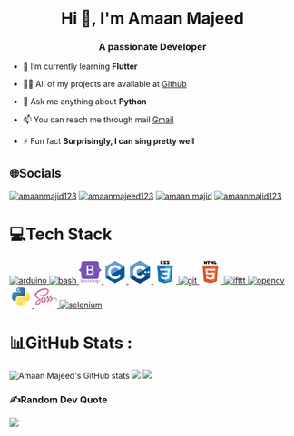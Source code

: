 <h1 align="center">Hi 👋, I'm Amaan Majeed</h1>
<h3 align="center">A passionate Developer</h3>

- 🌱 I’m currently learning **Flutter**

- 👨‍💻 All of my projects are available at [Github](https://github.com/amaanmajeed/)

- 💬 Ask me anything about **Python**

- 📫 You can reach me through mail [Gmail](amaanmajid123@gmail.com)

- ⚡ Fun fact **Surprisingly, I can sing pretty well**

## 🌐Socials
<p align="left">
<a href="https://twitter.com/amaanmajid123" target="blank"><img align="center" src="https://raw.githubusercontent.com/rahuldkjain/github-profile-readme-generator/master/src/images/icons/Social/twitter.svg" alt="amaanmajid123" height="30" width="40" /></a>
<a href="https://linkedin.com/in/amaanmajeed123" target="blank"><img align="center" src="https://raw.githubusercontent.com/rahuldkjain/github-profile-readme-generator/master/src/images/icons/Social/linked-in-alt.svg" alt="amaanmajeed123" height="30" width="40" /></a>
<a href="https://fb.com/amaan.majid" target="blank"><img align="center" src="https://raw.githubusercontent.com/rahuldkjain/github-profile-readme-generator/master/src/images/icons/Social/facebook.svg" alt="amaan.majid" height="30" width="40" /></a>
<a href="https://www.hackerrank.com/amaanmajid123" target="blank"><img align="center" src="https://raw.githubusercontent.com/rahuldkjain/github-profile-readme-generator/master/src/images/icons/Social/hackerrank.svg" alt="amaanmajid123" height="30" width="40" /></a>
</p>

# 💻Tech Stack
<p align="left"> <a href="https://www.arduino.cc/" target="_blank" rel="noreferrer"> <img src="https://cdn.worldvectorlogo.com/logos/arduino-1.svg" alt="arduino" width="40" height="40"/> </a> <a href="https://www.gnu.org/software/bash/" target="_blank" rel="noreferrer"> <img src="https://www.vectorlogo.zone/logos/gnu_bash/gnu_bash-icon.svg" alt="bash" width="40" height="40"/> </a> <a href="https://getbootstrap.com" target="_blank" rel="noreferrer"> <img src="https://raw.githubusercontent.com/devicons/devicon/master/icons/bootstrap/bootstrap-plain-wordmark.svg" alt="bootstrap" width="40" height="40"/> </a> <a href="https://www.cprogramming.com/" target="_blank" rel="noreferrer"> <img src="https://raw.githubusercontent.com/devicons/devicon/master/icons/c/c-original.svg" alt="c" width="40" height="40"/> </a> <a href="https://www.w3schools.com/cpp/" target="_blank" rel="noreferrer"> <img src="https://raw.githubusercontent.com/devicons/devicon/master/icons/cplusplus/cplusplus-original.svg" alt="cplusplus" width="40" height="40"/> </a> <a href="https://www.w3schools.com/css/" target="_blank" rel="noreferrer"> <img src="https://raw.githubusercontent.com/devicons/devicon/master/icons/css3/css3-original-wordmark.svg" alt="css3" width="40" height="40"/> </a> <a href="https://git-scm.com/" target="_blank" rel="noreferrer"> <img src="https://www.vectorlogo.zone/logos/git-scm/git-scm-icon.svg" alt="git" width="40" height="40"/> </a> <a href="https://www.w3.org/html/" target="_blank" rel="noreferrer"> <img src="https://raw.githubusercontent.com/devicons/devicon/master/icons/html5/html5-original-wordmark.svg" alt="html5" width="40" height="40"/> </a> <a href="https://ifttt.com/" target="_blank" rel="noreferrer"> <img src="https://www.vectorlogo.zone/logos/ifttt/ifttt-ar21.svg" alt="ifttt" width="40" height="40"/> </a> <a href="https://opencv.org/" target="_blank" rel="noreferrer"> <img src="https://www.vectorlogo.zone/logos/opencv/opencv-icon.svg" alt="opencv" width="40" height="40"/> </a> <a href="https://www.python.org" target="_blank" rel="noreferrer"> <img src="https://raw.githubusercontent.com/devicons/devicon/master/icons/python/python-original.svg" alt="python" width="40" height="40"/> </a> <a href="https://sass-lang.com" target="_blank" rel="noreferrer"> <img src="https://raw.githubusercontent.com/devicons/devicon/master/icons/sass/sass-original.svg" alt="sass" width="40" height="40"/> </a> <a href="https://www.selenium.dev" target="_blank" rel="noreferrer"> <img src="https://raw.githubusercontent.com/detain/svg-logos/780f25886640cef088af994181646db2f6b1a3f8/svg/selenium-logo.svg" alt="selenium" width="40" height="40"/> </a> </p>

# 📊GitHub Stats :
![Amaan Majeed's GitHub stats](https://github-readme-stats.vercel.app/api?username=amaanmajeed&theme=midnight-purple&hide_border=tru&hide=contribs,issues)
![](https://github-readme-streak-stats.herokuapp.com/?user=amaanmajeed&theme=midnight-purple&hide_border=true)
![](https://github-readme-stats.vercel.app/api/top-langs/?username=amaanmajeed&theme=midnight-purple&hide_border=true&include_all_commits=true&count_private=false&layout=compact)


### ✍️Random Dev Quote
![](https://quotes-github-readme.vercel.app/api?type=horizontal&theme=radical)
